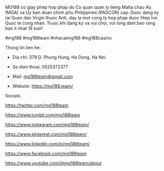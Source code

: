 MG188 co giay phep hop phap do Co quan quan ly tieng Malta chau Au (MGA) va Uy ban doan chinh phu Philippines (PAGCOR) cap. Duoc dang ky tai Quan dao Virgin thuoc Anh, day la mot cong ty hop phap duoc Hiep hoi Quoc te cong nhan. Truoc khi dang ky va vui choi, vui long dam bao rang ban it nhat 18 tuoi!

#mg188 #mg188team #nhacaimg188 #mg188casino

Thong tin lien he:

- Dia chi:  379 D. Phung Hung, Ha Dong, Ha Noi

- So dien thoai: 0525372377

- Mail:  mg188team@gmail.com

- Website: https://mg188.team/

Socials:

https://twitter.com/mg188team

https://www.tumblr.com/mg188team

https://www.instagram.com/mg188team/

https://www.pinterest.com/mg188team/

https://www.linkedin.com/in/mg188team/

https://www.facebook.com/mg188team

https://www.youtube.com/@mg188team/about
